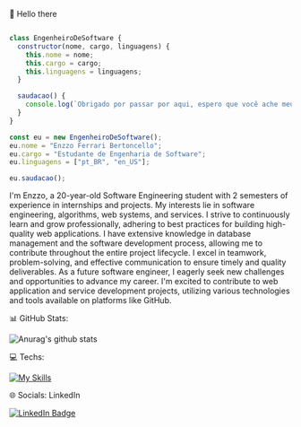 👋 Hello there
```javascript  #!/usr/bin/javascript # -*- coding: utf-8 -*-

class EngenheiroDeSoftware {
  constructor(nome, cargo, linguagens) {
    this.nome = nome;
    this.cargo = cargo;
    this.linguagens = linguagens;
  }

  saudacao() {
    console.log(`Obrigado por passar por aqui, espero que você ache meu trabalho e projetos interessante.`);
  }
}

const eu = new EngenheiroDeSoftware();
eu.nome = "Enzzo Ferrari Bertoncello";
eu.cargo = "Estudante de Engenharia de Software";
eu.linguagens = ["pt_BR", "en_US"];

eu.saudacao();

```

I'm Enzzo, a 20-year-old Software Engineering student with 2 semesters of experience in internships and projects. My interests lie in software engineering, algorithms, web systems, and services. I strive to continuously learn and grow professionally, adhering to best practices for building high-quality web applications. I have extensive knowledge in database management and the software development process, allowing me to contribute throughout the entire project lifecycle. I excel in teamwork, problem-solving, and effective communication to ensure timely and quality deliverables. As a future software engineer, I eagerly seek new challenges and opportunities to advance my career. I'm excited to contribute to web application and service development projects, utilizing various technologies and tools available on platforms like GitHub.

📊 GitHub Stats:


![Anurag's github stats](https://github-readme-stats.vercel.app/api?username=ebertoncello12)



💻 Techs: 

 [![My Skills](https://skillicons.dev/icons?i=js,java,nodejs,bootstrap,jquery,mysql)](https://skillicons.dev)


 🌐 Socials:
 LinkedIn


 <a href="https://www.linkedin.com/in/enzzo-ferrari-099138238/">
    <img src="https://img.shields.io/badge/LinkedIn-blue?style=for-the-badge&logo=linkedin&logoColor=white" alt="LinkedIn Badge"/>
  </a>






